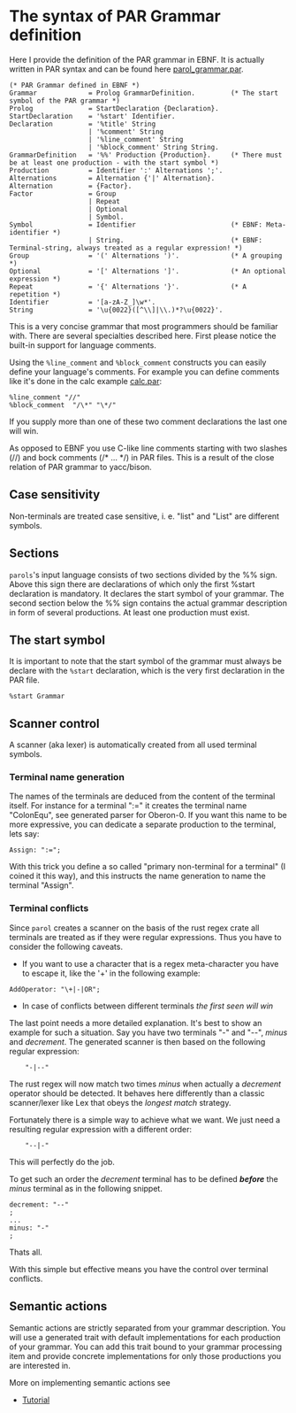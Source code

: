 # The syntax of PAR Grammar definition

Here I provide the definition of the PAR grammar in EBNF. It is actually written in PAR syntax and can be found here [parol_grammar.par](..\src\parser\parol-grammar.par).

```ebnf
(* PAR Grammar defined in EBNF *)
Grammar             = Prolog GrammarDefinition.         (* The start symbol of the PAR grammar *)
Prolog              = StartDeclaration {Declaration}.
StartDeclaration    = '%start' Identifier.
Declaration         = '%title' String
                    | '%comment' String
                    | '%line_comment' String
                    | '%block_comment' String String.
GrammarDefinition   = '%%' Production {Production}.     (* There must be at least one production - with the start symbol *)
Production          = Identifier ':' Alternations ';'.
Alternations        = Alternation {'|' Alternation}.
Alternation         = {Factor}.
Factor              = Group
                    | Repeat
                    | Optional
                    | Symbol.
Symbol              = Identifier                        (* EBNF: Meta-identifier *)
                    | String.                           (* EBNF: Terminal-string, always treated as a regular expression! *)
Group               = '(' Alternations ')'.             (* A grouping *)
Optional            = '[' Alternations ']'.             (* An optional expression *)
Repeat              = '{' Alternations '}'.             (* A repetition *)
Identifier          = '[a-zA-Z_]\w*'.
String              = '\u{0022}([^\\]|\\.)*?\u{0022}'.
```

This is a very concise grammar that most programmers should be familiar with. There are several specialties described here. First please notice the built-in support for language comments.

Using the `%line_comment` and `%block_comment` constructs you can easily define your language's comments. For example you can define comments like it's done in the calc example [calc.par](../examples/calc/calc.par):

```ebnf
%line_comment "//"
%block_comment  "/\*" "\*/"
```

If you supply more than one of these two comment declarations the last one will win.

As opposed to EBNF you use C-like line comments starting with two slashes (//) and bock comments (/\* ... \*/) in PAR files. This is a result of the close relation of PAR grammar to yacc/bison.

## Case sensitivity

Non-terminals are treated case sensitive, i. e. "list" and "List" are different symbols.

## Sections

`parols`'s input language consists of two sections divided by the %% sign. Above this sign there are declarations of which only the first %start declaration is mandatory. It declares the start symbol of your grammar.
The second section below the %% sign contains the actual grammar description in form of several productions. At least one production must exist.

## The start symbol

It is important to note that the start symbol of the grammar must always be declare with the `%start` declaration, which is the very first declaration in the PAR file.

```ebnf
%start Grammar
```

## Scanner control

A scanner (aka lexer) is automatically created from all used terminal symbols.

### Terminal name generation

The names of the terminals are deduced from the content of the terminal itself. For instance for a terminal ":=" it creates the terminal name "ColonEqu", see generated parser for Oberon-0. If you want this name to be more expressive, you can dedicate a separate production to the terminal, lets say:

```ebnf
Assign: ":=";
```

With this trick you define a so called "primary non-terminal for a terminal" (I coined it this way), and this instructs the name generation to name the terminal "Assign".

### Terminal conflicts

Since `parol` creates a scanner on the basis of the rust regex crate all terminals are treated as if they were regular expressions.
Thus you have to consider the following caveats.

* If you want to use a character that is a regex meta-character you have to escape it, like the '+' in the following example:

```ebnf
AddOperator: "\+|-|OR";
```

* In case of conflicts between different terminals _the first seen will win_

The last point needs a more detailed explanation.
It's best to show an example for such a situation.
Say you have two terminals "-" and "--", _minus_ and _decrement_. The generated scanner is then based on the following regular expression:

```regex
    "-|--"
```

The rust regex will now match two times _minus_ when actually a _decrement_ operator should be detected.
It behaves here differently than a classic scanner/lexer like Lex that obeys the _longest match_ strategy.

Fortunately there is a simple way to achieve what we want. We just need a resulting regular expression with a different order:

```regex
    "--|-"
```

This will perfectly do the job.

To get such an order the _decrement_ terminal has to be defined ***before*** the _minus_ terminal as in the following snippet.

```ebnf
decrement: "--"
;
...
minus: "-"
;
```

Thats all.

With this simple but effective means you have the control over terminal conflicts.

## Semantic actions

Semantic actions are strictly separated from your grammar description.
You will use a generated trait with default implementations for each production of your grammar. You can add this trait bound to your grammar processing item and provide concrete implementations for only those productions you are interested in.

More on implementing semantic actions see

* [Tutorial](Tutorial.md)
